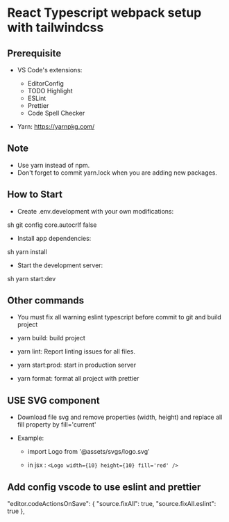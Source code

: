 # React Typescript webpack setup with tailwindcss

## Prerequisite

- VS Code's extensions:

  - EditorConfig
  - TODO Highlight
  - ESLint
  - Prettier
  - Code Spell Checker

- Yarn: <https://yarnpkg.com/>

## Note

- Use yarn instead of npm.
- Don't forget to commit yarn.lock when you are adding new packages.

## How to Start

- Create .env.development with your own modifications:

sh
git config core.autocrlf false

- Install app dependencies:

sh
yarn install

- Start the development server:

sh
yarn start:dev

## Other commands

- You must fix all warning eslint typescript before commit to git and build project

- yarn build: build project
- yarn lint: Report linting issues for all files.
- yarn start:prod: start in production server
- yarn format: format all project with prettier

## USE SVG component

- Download file svg and remove properties (width, height) and replace all fill property by fill='current'

- Example:

  - import Logo from '@assets/svgs/logo.svg'

  - in jsx : `<Logo width={10} height={10} fill='red' />`

## Add config vscode to use eslint and prettier

"editor.codeActionsOnSave": {
"source.fixAll": true,
"source.fixAll.eslint": true
},
